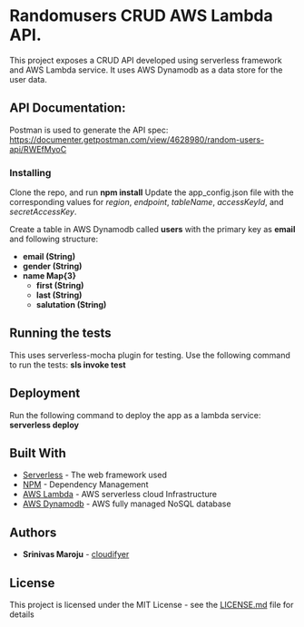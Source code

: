 # Randomusers CRUD AWS Lambda API.

This project exposes a CRUD API developed using serverless framework and AWS Lambda service. It uses AWS Dynamodb as a data store for the user data.

## API Documentation:
Postman is used to generate the API spec:
https://documenter.getpostman.com/view/4628980/random-users-api/RWEfMyoC

### Installing
Clone the repo, and run **npm install**
Update the app_config.json file with the corresponding values for *region*, *endpoint*, *tableName*, *accessKeyId*, and *secretAccessKey*.

Create a table in AWS Dynamodb called **users** with the primary key as **email** and following structure:
* **email (String)**
* **gender (String)**
* **name Map{3}**
    * **first (String)**
    * **last (String)**
    * **salutation (String)**


## Running the tests
This uses serverless-mocha plugin for testing. 
Use the following command to run the tests: **sls invoke test**

## Deployment
Run the following command to deploy the app as a lambda service:
**serverless deploy**

## Built With

* [Serverless](https://serverless.com/) - The web framework used
* [NPM](https://maven.apache.org/) - Dependency Management
* [AWS Lambda](https://console.aws.amazon.com/lambda) - AWS serverless cloud Infrastructure
* [AWS Dynamodb](https://console.aws.amazon.com/dynamodb) - AWS fully managed NoSQL database

## Authors

* **Srinivas Maroju** - [cloudifyer](https://github.com/cloudifyer)

## License

This project is licensed under the MIT License - see the [LICENSE.md](LICENSE.md) file for details
